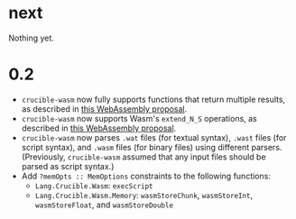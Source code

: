 # next

Nothing yet.

# 0.2
* `crucible-wasm` now fully supports functions that return multiple results,
  as described in
  [this WebAssembly proposal](https://github.com/WebAssembly/spec/pull/1145).
* `crucible-wasm` now supports Wasm's `extend_N_S` operations, as described in
  [this WebAssembly proposal](https://github.com/WebAssembly/spec/pull/1144).
* `crucible-wasm` now parses `.wat` files (for textual syntax), `.wast` files
  (for script syntax), and `.wasm` files (for binary files) using different
  parsers. (Previously, `crucible-wasm` assumed that any input files should be
  parsed as script syntax.)
* Add `?memOpts :: MemOptions` constraints to the following functions:
  * `Lang.Crucible.Wasm`: `execScript`
  * `Lang.Crucible.Wasm.Memory`: `wasmStoreChunk`, `wasmStoreInt`,
    `wasmStoreFloat`, and `wasmStoreDouble`
